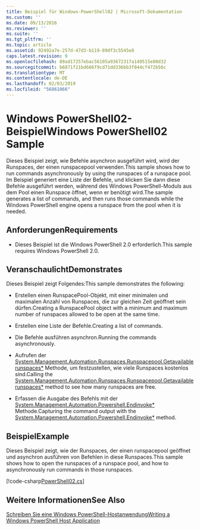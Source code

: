 ```yaml
---
title: Beispiel für Windows-PowerShell02 | Microsoft-Dokumentation
ms.custom: ''
ms.date: 09/13/2016
ms.reviewer: ''
ms.suite: ''
ms.tgt_pltfrm: ''
ms.topic: article
ms.assetid: 92492a7e-257d-47d3-b119-89df3c5545e8
caps.latest.revision: 9
ms.openlocfilehash: 89ad17257ebac56105a93672317a149515e80d32
ms.sourcegitcommit: b6871f21bd666f9cd71dd336bb3f844cf472b56c
ms.translationtype: MT
ms.contentlocale: de-DE
ms.lasthandoff: 02/03/2019
ms.locfileid: "56861066"
---
```

# <a name="windows-powershell02-sample"></a><span data-ttu-id="0ea69-102">Windows PowerShell02-Beispiel</span><span class="sxs-lookup"><span data-stu-id="0ea69-102">Windows PowerShell02 Sample</span></span>

<span data-ttu-id="0ea69-103">Dieses Beispiel zeigt, wie Befehle asynchron ausgeführt wird, wird der Runspaces, der einen runspacepool verwenden.</span><span class="sxs-lookup"><span data-stu-id="0ea69-103">This sample shows how to run commands asynchronously by using the runspaces of a runspace pool.</span></span> <span data-ttu-id="0ea69-104">Im Beispiel generiert eine Liste der Befehle, und klicken Sie dann diese Befehle ausgeführt werden, während des Windows PowerShell-Moduls aus dem Pool einen Runspace öffnet, wenn er benötigt wird.</span><span class="sxs-lookup"><span data-stu-id="0ea69-104">The sample generates a list of commands, and then runs those commands while the Windows PowerShell engine opens a runspace from the pool when it is needed.</span></span>

## <a name="requirements"></a><span data-ttu-id="0ea69-105">Anforderungen</span><span class="sxs-lookup"><span data-stu-id="0ea69-105">Requirements</span></span>

- <span data-ttu-id="0ea69-106">Dieses Beispiel ist die Windows PowerShell 2.0 erforderlich.</span><span class="sxs-lookup"><span data-stu-id="0ea69-106">This sample requires Windows PowerShell 2.0.</span></span>

## <a name="demonstrates"></a><span data-ttu-id="0ea69-107">Veranschaulicht</span><span class="sxs-lookup"><span data-stu-id="0ea69-107">Demonstrates</span></span>

<span data-ttu-id="0ea69-108">Dieses Beispiel zeigt Folgendes:</span><span class="sxs-lookup"><span data-stu-id="0ea69-108">This sample demonstrates the following:</span></span>

- <span data-ttu-id="0ea69-109">Erstellen einen RunspacePool-Objekt, mit einer minimalen und maximalen Anzahl von Runspaces, die zur gleichen Zeit geöffnet sein dürfen.</span><span class="sxs-lookup"><span data-stu-id="0ea69-109">Creating a RunspacePool object with a minimum and maximum number of runspaces allowed to be open at the same time.</span></span>

- <span data-ttu-id="0ea69-110">Erstellen eine Liste der Befehle.</span><span class="sxs-lookup"><span data-stu-id="0ea69-110">Creating a list of commands.</span></span>

- <span data-ttu-id="0ea69-111">Die Befehle ausführen asynchron.</span><span class="sxs-lookup"><span data-stu-id="0ea69-111">Running the commands asynchronously.</span></span>

- <span data-ttu-id="0ea69-112">Aufrufen der [System.Management.Automation.Runspaces.Runspacepool.Getavailablerunspaces\*](/dotnet/api/System.Management.Automation.Runspaces.RunspacePool.GetAvailableRunspaces) Methode, um festzustellen, wie viele Runspaces kostenlos sind.</span><span class="sxs-lookup"><span data-stu-id="0ea69-112">Calling the [System.Management.Automation.Runspaces.Runspacepool.Getavailablerunspaces\*](/dotnet/api/System.Management.Automation.Runspaces.RunspacePool.GetAvailableRunspaces) method to see how many runspaces are free.</span></span>

- <span data-ttu-id="0ea69-113">Erfassen die Ausgabe des Befehls mit der [System.Management.Automation.Powershell.Endinvoke\*](/dotnet/api/System.Management.Automation.PowerShell.EndInvoke) Methode.</span><span class="sxs-lookup"><span data-stu-id="0ea69-113">Capturing the command output with the [System.Management.Automation.Powershell.Endinvoke\*](/dotnet/api/System.Management.Automation.PowerShell.EndInvoke) method.</span></span>

## <a name="example"></a><span data-ttu-id="0ea69-114">Beispiel</span><span class="sxs-lookup"><span data-stu-id="0ea69-114">Example</span></span>

<span data-ttu-id="0ea69-115">Dieses Beispiel zeigt, wie der Runspaces, der einen runspacepool geöffnet und asynchron ausführen von Befehlen in diese Runspaces.</span><span class="sxs-lookup"><span data-stu-id="0ea69-115">This sample shows how to open the runspaces of a runspace pool, and how to asynchronously run commands in those runspaces.</span></span>

[!code-csharp[PowerShell02.cs](../../powershell-sdk-samples/SDK-2.0/csharp/PowerShell02/PowerShell02.cs#L11-L96 "PowerShell02.cs")]

## <a name="see-also"></a><span data-ttu-id="0ea69-116">Weitere Informationen</span><span class="sxs-lookup"><span data-stu-id="0ea69-116">See Also</span></span>

[<span data-ttu-id="0ea69-117">Schreiben Sie eine Windows PowerShell-Hostanwendung</span><span class="sxs-lookup"><span data-stu-id="0ea69-117">Writing a Windows PowerShell Host Application</span></span>](./writing-a-windows-powershell-host-application.md)
